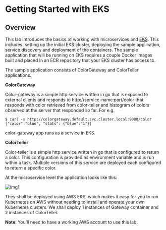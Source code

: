 

# Getting Started with EKS

## Overview

This lab introduces the basics of working with microservices and [EKS](https://aws.amazon.com/eks/). This includes: setting up the initial EKS cluster, deploying the sample application, service discovery and deployment of the containers. The sample application that will be running on EKS requires a couple Docker images built and placed in an ECR repository that your EKS cluster has access to.

The sample application consists of ColorGateway and ColorTeller applications. 

**ColorGateway**

Color-gateway is a simple http service written in go that is exposed to external clients and responds to http://service-name:port/color that responds with color retrieved from color-teller and histogram of colors observed at the server that responded so far. For e.g.

```
$ curl -s http://colorgateway.default.svc.cluster.local:9080/color
{"color":"blue", "stats": {"blue":"1"}}
```

color-gateway app runs as a service in EKS. 

**ColorTeller**

Color-teller is a simple http service written in go that is configured to return a color. This configuration is provided as environment variable and is run within a task. Multiple versions of this service are deployed each configured to return a specific color.

At the microservice level the application looks like this:

![img1]

[img1]:https://github.com/tohwsw/kubernetes-basics/blob/master/Lab1-Getting-Started-with-ECS/img/microservicesapp.png

They shall be deployed using AWS EKS, which makes it easy for you to run Kubernetes on AWS without needing to install and operate your own Kubernetes clusters. We shall deploy 1 instances of Gateway container and 2 instances of ColorTeller. 


**Note**: 
You'll need to have a working AWS account to use this lab.

